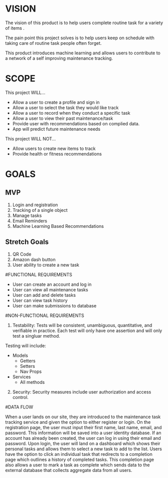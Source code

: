 # VISION

The vision of this product is to help users complete routine task for a variety of items . 

The pain point this project solves is to help users keep on schedule with taking care of routine task people often forget.

This product introduces machine learning and allows users to contribute to a network of a self improving maintenance tracking.

# SCOPE

This project WILL...

* Allow a user to create a profile and sign in  
* Allow a user to select the task they would like track
* Allow a user to record when they conduct a specific task
* Allow a user to view their past maintenance/task 
* Provide user with recommendations based on complied data.
* App will predict future maintenance needs

This project WILL NOT...

* Allow users to create new items to track
* Provide health or fitness recommendations 

# GOALS
## MVP 

1. Login and registration
2. Tracking of a single object
3. Manage tasks
4. Email Reminders
5. Machine Learning Based Recommendations

## Stretch Goals

1. QR Code
2. Amazon dash button
3. User ability to create a new task

#FUNCTIONAL REQUIREMENTS

* User can create an account and log in 
* User can view all maintenance tasks
* User can add and delete tasks
* User can view task history
* User can make submissions to database

#NON-FUNCTIONAL REQUIREMENTS

1. Testability: Tests will be consistent, unambiguous, quantitative, and verifiable in practice. Each test will only have one assertion and will only test a singluar method.

Testing will include:
- Models 
    - Getters
    - Setters
    - Nav Props
- Services
    - All methods

2. Security: Security measures include user authorization and access control.

#DATA FLOW

When a user lands on our site, they are introduced to the maintenance task tracking service and given the option to either register or login.  On the registration page, the user must input their first name, last name, email, and password.  This information will be saved into a user identity database.  If an account has already been created, the user can log in using their email and password.  Upon login, the user will land on a dashboard which shows their personal tasks and allows them to select a new task to add to the list.  Users have the option to click an individual task that redirects to a completion page which outlines a history of completed tasks.  This completion page also allows a user to mark a task as complete which sends data to the external database that collects aggregate data from all users.  






